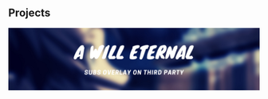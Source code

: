## Projects

<a href="https://wuzimiko.github.io/subsoverlay/awilleternal/en"> <img src="https://github.com/wuzimiko/subsoverlay/blob/e7d2a92536832b6ceb06732e3b34f94138e915b6/images/A%20WILL%20ETERNAL.png"> </a>
